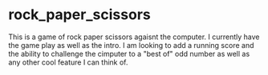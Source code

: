 # rock_paper_scissors
This is a game of rock paper scissors agaisnt the computer. I currently have the game play as well as the intro. I am looking to add a running score and the ability to challenge the cimputer to a "best of" odd number as well as any other cool feature I can think of.
